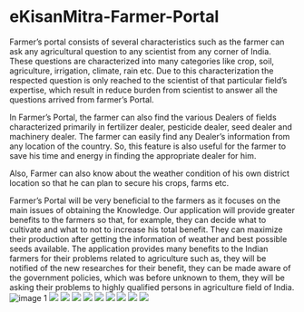 # eKisanMitra-Farmer-Portal
Farmer’s portal consists of several characteristics such as the farmer can ask any agricultural question to any scientist from any corner of India. 
These questions are characterized into many categories like crop, soil, agriculture, irrigation, climate, rain etc. Due to this characterization the respected question is only reached to the scientist of that particular field’s expertise, which result in reduce burden from scientist to answer all the questions arrived from farmer’s Portal.

In Farmer’s Portal, the farmer can also find the various Dealers of fields characterized primarily in fertilizer dealer, pesticide dealer, seed dealer and machinery dealer.
The farmer can easily find any Dealer’s information from any location of the country. So, this feature is also useful for the farmer to save his time and energy in finding the appropriate dealer for him.

Also, Farmer can also know about the weather condition of his own district location so that he can plan to secure his crops, farms etc.

Farmer’s Portal will be very beneficial to the farmers as it focuses on the main issues of obtaining the Knowledge. Our application will provide greater benefits to the farmers so that, for example, they can decide what to cultivate and what to not to increase his total benefit. They can maximize their production after getting the information of weather and best possible seeds available.
The application provides many benefits to the Indian farmers for their problems related to agriculture such as, they will be notified of the new researches for their benefit, they can be made aware of the government policies, which was before unknown to them, they will be asking their problems to highly qualified persons in agriculture field of India.
![image 1](http://imgur.com/a/EXJBu)
![]({{site.baseurl}}/http://imgur.com/frP2uJz)
![]({{site.baseurl}}/http://imgur.com/Q41EQKB)
![]({{site.baseurl}}/http://imgur.com/TKl2DCq)
![]({{site.baseurl}}/http://imgur.com/yJdu0ab)
![]({{site.baseurl}}/http://imgur.com/veJCEUr)
![]({{site.baseurl}}/http://imgur.com/R5R5Uea)
![]({{site.baseurl}}/http://imgur.com/p0FQfeP)
![]({{site.baseurl}}/http://imgur.com/poelRJf)
![]({{site.baseurl}}/http://imgur.com/6Fed9Oa)
